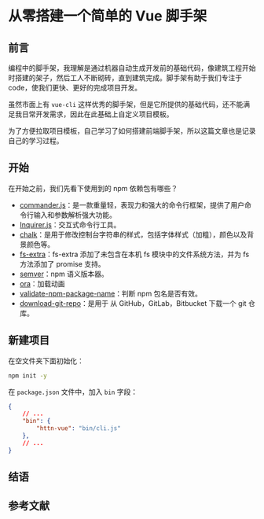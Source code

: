 # 从零搭建一个简单的 Vue 脚手架

## 前言

编程中的脚手架，我理解是通过机器自动生成开发前的基础代码，像建筑工程开始时搭建的架子，然后工人不断砌砖，直到建筑完成。脚手架有助于我们专注于 code，使我们更快、更好的完成项目开发。

虽然市面上有 `vue-cli` 这样优秀的脚手架，但是它所提供的基础代码，还不能满足我日常开发需求，因此在此基础上自定义项目模板。

为了方便拉取项目模板，自己学习了如何搭建前端脚手架，所以这篇文章也是记录自己的学习过程。

## 开始

在开始之前，我们先看下使用到的 npm 依赖包有哪些？

- [commander.js](https://github.com/tj/commander.js)：是一款重量轻，表现力和强大的命令行框架，提供了用户命令行输入和参数解析强大功能。
- [Inquirer.js](https://github.com/SBoudrias/Inquirer.js)：交互式命令行工具。
- [chalk](https://github.com/chalk/chalk)：是用于修改控制台字符串的样式，包括字体样式（加粗），颜色以及背景颜色等。
- [fs-extra](https://www.npmjs.com/package/fs-extra)：fs-extra 添加了未包含在本机 fs 模块中的文件系统方法，并为 fs 方法添加了 promise 支持。
- [semver](https://www.npmjs.com/package/semver)：npm 语义版本器。
- [ora](https://github.com/sindresorhus/ora)：加载动画
- [validate-npm-package-name](https://www.npmjs.com/package/validate-npm-package-name)：判断 npm 包名是否有效。
- [download-git-repo](https://www.npmjs.com/package/download-git-repo)：是用于 从 GitHub，GitLab，Bitbucket 下载一个 git 仓库。

## 新建项目

在空文件夹下面初始化：
```sh
npm init -y
```

在 `package.json` 文件中，加入 `bin` 字段：
```json
{
    // ...
    "bin": {
        "httn-vue": "bin/cli.js"
    },
    // ...
}
```

## 结语

## 参考文献